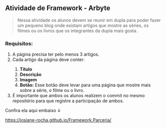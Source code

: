 ## Atividade de Framework - Arbyte

> Nessa atividade os alunos devem se reunir em dupla para poder fazer um pequeno blog onde existam artigos que mostre as séries, os filmes ou os livros que os integrantes da dupla mais gosta.

### Requisitos:
<ol>
    <li>A página precisa ter pelo menos 3 artigos.</li>
    <li>Cada artigo da página deve conter:</li>
    <ol>
        <li><strong>Título</strong></li>
        <li><strong>Descrição</strong></li>
        <li><strong>Imagem</strong></li>
        <li><strong>Botão:</strong> Esse botão deve levar para uma página que mostre mais sobre a série, o filme ou o livro.</li>
    </ol>
<li>É importante que ambos os alunos realizem o commit no mesmo repositório para que registre a participação de ambos.</li>
</ol>

Confira ela aqui embaixo &#8595;

https://josiane-rocha.github.io/Framework.Parceria/
